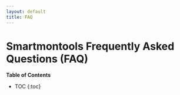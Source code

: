 ```yaml
---
layout: default
title: FAQ
---
```


# Smartmontools Frequently Asked Questions (FAQ)

**Table of Contents**
* TOC
{:toc}

